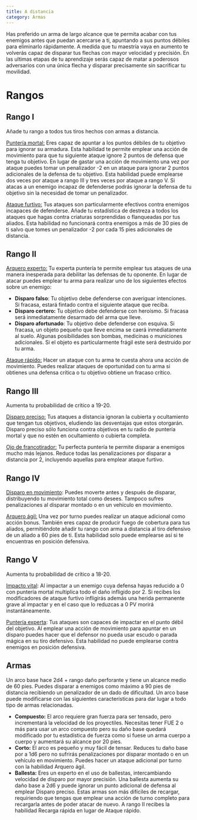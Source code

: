 ```yaml
---
title: A distancia
category: Armas
---
```


Has preferido un arma de largo alcance que te permita acabar con tus enemigos antes que puedan acercarse a ti, apuntando a sus puntos débiles para eliminarlo rápidamente. A medida que tu maestría vaya en aumento te volverás capaz de disparar tus flechas con mayor velocidad y precisión. En las ultimas etapas de tu aprendizaje serás capaz de matar a poderosos adversarios con una única flecha y disparar precisamente sin sacrificar tu movilidad.

# Rangos

## Rango I 

Añade tu rango a todos tus tiros hechos con armas a distancia.

<u>Puntería mortal:</u> Eres capaz de apuntar a los puntos débiles de tu objetivo para ignorar su armadura. Esta habilidad te permite emplear una acción de movimiento para que tu siguiente ataque ignore 2 puntos de defensa que tenga tu objetivo. En lugar de gastar una acción de movimiento una vez por ataque puedes tomar un penalizador -2 en un ataque para ignorar 2 puntos adicionales de la defensa de tu objetivo. Esta habilidad puede emplearse dos veces por ataque a rango III y tres veces por ataque a rango V. Si atacas a un enemigo incapaz de defenderse podrás ignorar la defensa de tu objetivo sin la necesidad de tomar un penalizador.

<u>Ataque furtivo:</u> Tus ataques son particularmente efectivos contra enemigos incapaces de defenderse. Añade tu estadística de destreza a todos los ataques que hagas contra criaturas sorprendidas o flanqueadas por tus aliados. Esta habilidad no funcionará contra enemigos a más de 30 pies de ti salvo que tomes un penalizador -2 por cada 15 pies adicionales de distancia.

## Rango II

<u>Arquero experto:</u> Tu experta puntería te permite emplear tus ataques de una manera inesperada para debilitar las defensas de tu oponente. En lugar de atacar puedes emplear tu arma para realizar uno de los siguientes efectos sobre un enemigo:

- **Disparo falso**: Tu objetivo debe defenderse con averiguar intenciones. Si fracasa, estará fintado contra el siguiente ataque que reciba.
- **Disparo certero:** Tu objetivo debe defenderse con heroísmo. Si fracasa será inmediatamente desarmado del arma que lleve.
- **Disparo afortunado**: Tu objetivo debe defenderse con esquiva. Si fracasa, un objeto pequeño que lleve encima se caerá inmediatamente al suelo. Algunas posibilidades son bombas, medicinas o municiones adicionales. Si el objeto es particularmente frágil este será destruido por tu arma.

<u>Ataque rápido:</u> Hacer un ataque con tu arma te cuesta ahora una acción de movimiento. Puedes realizar ataques de oportunidad con tu arma si obtienes una defensa crítica o tu objetivo obtiene un fracaso crítico.

## Rango III 

Aumenta tu probabilidad de crítico a 19-20.

<u>Disparo preciso:</u> Tus ataques a distancia ignoran la cubierta y ocultamiento que tengan tus objetivos, eludiendo las desventajas que estos otorgarán. Disparo preciso sólo funciona contra objetivos en tu radio de puntería mortal y que no estén en ocultamiento o cubierta completa.

<u>Ojo de francotirador:</u> Tu perfecta puntería te permite disparar a enemigos mucho más lejanos. Reduce todas las penalizaciones por disparar a distancia por 2, incluyendo aquellas para emplear ataque furtivo. 

## Rango IV

<u>Disparo en movimiento</u>: Puedes moverte antes y después de disparar, distribuyendo tu movimiento total como desees. Tampoco sufres penalizaciones al disparar montado o en un vehículo en movimiento.

<u>Arquero ágil:</u> Una vez por turno puedes realizar un ataque adicional como acción bonus. También eres capaz de producir fuego de cobertura para tus aliados, permitiéndote añadir tu rango con arma a distancia al tiro defensivo de un aliado a 60 pies de ti. Esta habilidad solo puede emplearse así si te encuentras en posición defensiva.

## Rango V

Aumenta tu probabilidad de crítico a 18-20.

<u>Impacto vital</u>: Al impactar a un enemigo cuya defensa hayas reducido a 0 con puntería mortal multiplica todo el daño infligido por 2. Si recibes los modificadores de ataque furtivo infligirás además una herida permanente grave al impactar y en el caso que lo reduzcas a 0 PV morirá instantáneamente.

<u>Puntería experta</u>: Tus ataques son capaces de impactar en el punto débil del objetivo. Al emplear una acción de movimiento para apuntar en un disparo puedes hacer que el defensor no pueda usar escudo o parada mágica en su tiro defensivo. Esta habilidad no puede emplearse contra enemigos en posición defensiva.

## Armas

Un arco base hace 2d4 + rango daño perforante y tiene un alcance medio de 60 pies. Puedes disparar a enemigos como máximo a 90 pies de distancia recibiendo un penalizador de un dado de dificultad. Un arco base puede modificarse con las siguientes características para dar lugar a todo tipo de armas relacionadas.

- **Compuesto:** El arco requiere gran fuerza para ser tensado, pero incrementará la velocidad de los proyectiles. Necesitas tener FUE 2 o más para usar un arco compuesto pero su daño base quedará modificado por tu estadística de fuerza como si fuese un arma cuerpo a cuerpo y aumentará su alcance por 20 pies. 
- **Corto:** El arco es pequeño y muy fácil de tensar. Reduces tu daño base por a 1d6 pero no sufrirás penalizaciones por disparar montado o en un vehículo en movimiento. Puedes hacer un ataque adicional por turno con la habilidad Arquero ágil.
- **Ballesta:** Eres un experto en el uso de ballestas, intercambiando velocidad de disparo por mayor precisión. Una ballesta aumenta su daño base a 2d6 y puede ignorar un punto adicional de defensa al emplear Disparo preciso. Estas armas son más difíciles de recargar, requiriendo que tengas que emplear una acción de turno completo para recargarla antes de poder atacar de nuevo. A rango II recibes la habilidad Recarga rápida en lugar de Ataque rápido.